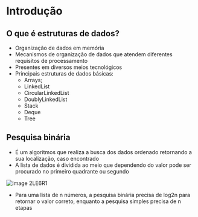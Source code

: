 # Introdução

## O que é estruturas de dados?

- Organização de dados em memória
- Mecanismos de organização de dados que atendem diferentes requisitos de processamento
- Presentes em diversos meios tecnológicos
- Principais estruturas de dados básicas:
    - Arrays;
    - LinkedList
    - CircularLinkedList
    - DoublyLinkedList
    - Stack
    - Deque
    - Tree

## Pesquisa binária

- É um algoritmos que realiza a busca dos dados ordenado retornando a sua localização, caso encontrado
- A lista de dados é dividida ao meio que dependendo do valor pode ser procurado no primeiro quadrante ou segundo

![image 2LE6R1](https://user-images.githubusercontent.com/43495376/189700224-0a26d7fe-f6f1-4171-a962-f7ec63e65c8b.png)

- Para uma lista de n números, a pesquisa binária precisa de log2n para retornar o valor correto, enquanto a pesquisa simples precisa de n etapas
